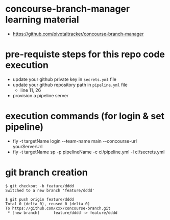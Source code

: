 # concourse-branch-manager learning material
  -  https://github.com/pivotaltracker/concourse-branch-manager

# pre-requiste steps for this repo code execution
  - update your github private key in `secrets.yml` file
  - update your github repository path in `pipeline.yml` file
      - line 11, 26
  - provision a pipeline server    

# execution commands (for login & set pipeline)
  - fly -t targetName login --team-name main --concourse-url yourServerUrl
  - fly -t targetName sp -p pipelineName -c ci/pipeline.yml -l ci/secrets.yml 

# git branch creation
```
$ git checkout -b feature/dddd
Switched to a new branch 'feature/dddd'

$ git push origin feature/dddd
Total 0 (delta 0), reused 0 (delta 0)
To https://github.com/xxx/concourse-branch.git
 * [new branch]      feature/dddd -> feature/dddd
```
